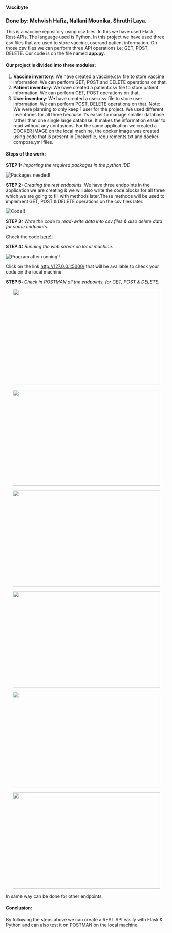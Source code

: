#### Vaccibyte
### Done by: Mehvish Hafiz, Nallani Mounika, Shruthi Laya.
This is a vaccine repository using csv files.
In this we have used Flask, Rest-APIs. The language used is Python.
In this project we have used three csv files that are used to store vaccine, userand patient information. On those csv files we can perform three API operations i.e; GET, POST, DELETE.
Our code is on the file named **app.py**.
#### Our project is divided into three modules:
1. **Vaccine inventory**: We have created a vaccine.csv file to store vaccine information. We can perform GET, POST and DELETE operations on that.
2. **Patient inventory**: We have created a patient.csv file to store patient information. We can perform GET, POST operations on that.
3. **User inventory**: We have created a user.csv file to store user information. We can perform POST, DELETE operations on that. Note: We were planning to only keep 1 user for the project.
We used different inventories for all three because it's easier to manage smaller database rather than one single large database. It makes the information easier to read without any confusions.
For the same application we created a DOCKER IMAGE on the local machine, the docker image was created using code that is present in Dockerfile, requirements.txt and docker-compose.yml files.

#### Steps of the work:
**STEP 1:** _Importing the required packages in the python IDE_

![Packages needed!](https://user-images.githubusercontent.com/82588312/115039573-3562bb00-9eee-11eb-81f0-a17ddc07389f.png)

**STEP 2:** _Creating the rest endpoints._ We have three endpoints in the application we are creating & we will also write the code blocks for all three which we are going to fill with methods later.These methods will be used to implement GET, POST & DELETE operations on the csv files later.

![Code!!](https://user-images.githubusercontent.com/82588312/115040072-adc97c00-9eee-11eb-9031-1c00c2500a2c.png)

**STEP 3:** _Write the code to read-write data into csv files & also delete data for some endpoints._

Check the code [here!!](https://github.com/mehvish24/Vaccibyte/blob/main/app.py)

**STEP 4:** _Running the web server on local machine._

![Program after running!!](https://user-images.githubusercontent.com/82588312/115042224-e8341880-9ef0-11eb-90ae-72cc480859ba.png)

Click on the link http://127.0.0.1:5000/ that will be available to check your code on the local machine.

**STEP 5:** _Check in POSTMAN all the endpoints, for GET, POST & DELETE._

<p align="center">
  <img width="460" height="300" src="https://user-images.githubusercontent.com/82588312/115044601-49f58200-9ef3-11eb-8139-e408a8d9d5a3.png">
</p>

<p align="center">
  <img width="460" height="300" src="https://user-images.githubusercontent.com/82588312/115042977-9e97fd80-9ef1-11eb-9107-0abdb7ef3bc3.png">
</p>

<p align="center">
  <img width="460" height="300" src="https://user-images.githubusercontent.com/82588312/115045644-53331e80-9ef4-11eb-8bd8-e99239378686.png">
</p>

<p align="center">
  <img width="460" height="300" src="https://user-images.githubusercontent.com/82588312/115043335-0a7a6600-9ef2-11eb-9271-6c15c11ccdcd.png">
</p>

<p align="center">
  <img width="460" height="300" src="https://user-images.githubusercontent.com/82588312/115045936-97262380-9ef4-11eb-90ca-702da0352f0a.png">
</p>

<p align="center">
  <img width="460" height="300" src="https://user-images.githubusercontent.com/82588312/115043604-4e6d6b00-9ef2-11eb-9625-6baeb3534d9e.png">
</p>


In same way can be done for other endpoints.

#### **Conclusion:** 
By following the steps above we can create a REST API easily with Flask & Python and can also test it on POSTMAN on the local machine.




